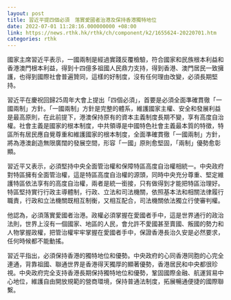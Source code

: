 ```yaml
---
layout: post
title: 習近平提四個必須　落實愛國者治港及保持香港獨特地位
date: 2022-07-01 11:28:16.000000000 +08:00
link: https://news.rthk.hk/rthk/ch/component/k2/1655624-20220701.htm
categories: rthk
---
```


國家主席習近平表示，一國兩制是經過實踐反覆檢驗，符合國家和民族根本利益和香港澳門根本利益，得到十四億多祖國人民鼎力支持，得到香港、澳門居民一致擁護，也得到國際社會普遍贊同，這樣的好制度，沒有任何理由改變，必須長期堅持。

習近平在慶祝回歸25周年大會上提出「四個必須」，首要是必須全面準確貫徹「一國兩制」方針。「一國兩制」方針是完整的體系，維護國家主權、安全和發展利益是最高原則，在此前提下，港澳保持原有的資本主義制度長期不變，享有高度自治權。社會主義是國家的根本制度，中共領導是中國特色社會主義最本質的特徵，特區所有居民應自覺尊重和維護國家的根本制度，全面準確貫徹「一國兩制」方針，將為港澳創造無限廣闊的發展空間，形容「一國」原則愈堅固，「兩制」優勢愈彰顯。

習近平又表示，必須堅持中央全面管治權和保障特區高度自治權相統一。中央政府對特區擁有全面管治權，這是特區高度自治權的源頭，同時中央充分尊重、堅定維護特區依法享有的高度自治權，兩者是統一銜接，只有做得到才能把特區治理好。特區堅持實行行政主導體制，行政、立法和司法機關，依照基本法和相關法律履行職責，行政和立法機關既相互制衡，又相互配合，司法機關依法獨立行使審判權。

他認為，必須落實愛國者治港。政權必須掌握在愛國者手中，這是世界通行的政治法則，世界上沒有一個國家、地區的人民，會允許不愛國甚至賣國、叛國的勢力和人物掌握政權，把管治權牢牢掌握在愛國者手中，保證香港長治久安是必然要求，任何時候都不能動搖。

習近平指出，必須保持香港的獨特地位和優勢。中央政府的心同香港同胞的心完全連通，背靠祖國、聯通世界是香港得天獨厚的顯著優勢，香港居民和中央都很珍視。中央政府完全支持香港長期保持獨特地位和優勢，鞏固國際金融、航運貿易中心地位，維護自由開放規範的營商環境，保持普通法制度，拓展暢通便捷的國際聯繫。
